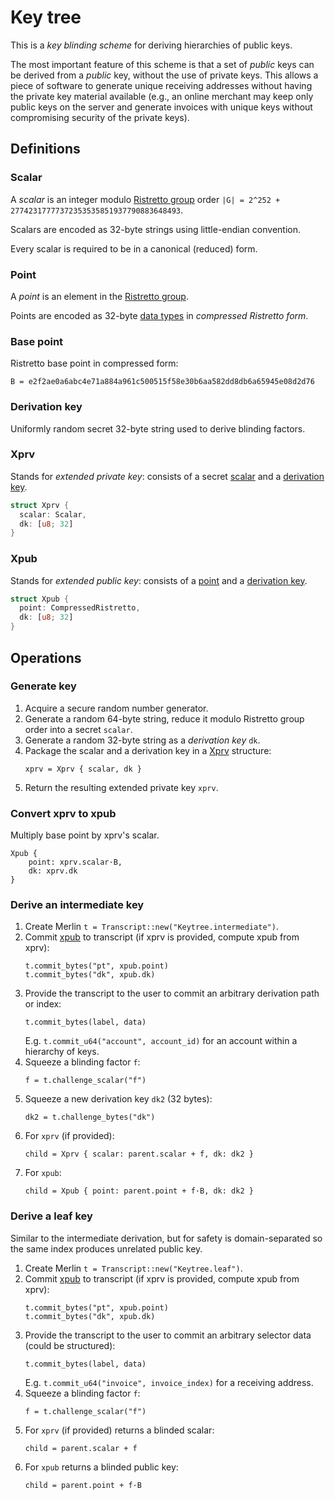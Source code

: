 # Key tree

This is a _key blinding scheme_ for deriving hierarchies of public keys.

The most important feature of this scheme is that a set of _public_ keys can be derived from a _public_ key,
without the use of private keys. This allows a piece of software to generate unique receiving addresses
without having the private key material available (e.g., an online merchant may keep only public keys on the server and generate invoices with unique keys without compromising security of the private keys).

## Definitions

### Scalar

A _scalar_ is an integer modulo [Ristretto group](https://ristretto.group) order `|G| = 2^252 + 27742317777372353535851937790883648493`.

Scalars are encoded as 32-byte strings using little-endian convention.

Every scalar is required to be in a canonical (reduced) form.

### Point

A _point_ is an element in the [Ristretto group](https://ristretto.group).

Points are encoded as 32-byte [data types](#data-type) in _compressed Ristretto form_.


### Base point

Ristretto base point in compressed form:

```
B = e2f2ae0a6abc4e71a884a961c500515f58e30b6aa582dd8db6a65945e08d2d76
```

### Derivation key

Uniformly random secret 32-byte string used to derive blinding factors.

### Xprv

Stands for _extended private key_: consists of a secret [scalar](#scalar) and a [derivation key](#derivation-key).

```rust
struct Xprv {
  scalar: Scalar,
  dk: [u8; 32]
}
```

### Xpub

Stands for _extended public key_: consists of a [point](#point) and a [derivation key](#derivation-key).

```rust
struct Xpub {
  point: CompressedRistretto,
  dk: [u8; 32]
}
```

## Operations

### Generate key

1. Acquire a secure random number generator.
2. Generate a random 64-byte string, reduce it modulo Ristretto group order into a secret `scalar`.
3. Generate a random 32-byte string as a _derivation key_ `dk`.
4. Package the scalar and a derivation key in a [Xprv](#xprv) structure:
	```
	xprv = Xprv { scalar, dk }
	```
5. Return the resulting extended private key `xprv`.

### Convert xprv to xpub

Multiply base point by xprv's scalar.

```
Xpub {
	point: xprv.scalar·B,
	dk: xprv.dk
}
```

### Derive an intermediate key

1. Create Merlin `t = Transcript::new("Keytree.intermediate")`.
2. Commit [xpub](#xpub) to transcript (if xprv is provided, compute xpub from xprv):
	```
	t.commit_bytes("pt", xpub.point)
	t.commit_bytes("dk", xpub.dk)
	```
3. Provide the transcript to the user to commit an arbitrary derivation path or index:
	```
	t.commit_bytes(label, data) 
	```
	E.g. `t.commit_u64("account", account_id)` for an account within a hierarchy of keys.
4. Squeeze a blinding factor `f`:
	```
	f = t.challenge_scalar("f")
	```
5. Squeeze a new derivation key `dk2` (32 bytes):
	```
	dk2 = t.challenge_bytes("dk")
	```
5. For `xprv` (if provided):
	```
	child = Xprv { scalar: parent.scalar + f, dk: dk2 }
	```
6. For `xpub`:
	```
	child = Xpub { point: parent.point + f·B, dk: dk2 }
	```

### Derive a leaf key

Similar to the intermediate derivation, but for safety is domain-separated so the same index produces unrelated public key.

1. Create Merlin `t = Transcript::new("Keytree.leaf")`.
2. Commit [xpub](#xpub) to transcript (if xprv is provided, compute xpub from xprv):
	```
	t.commit_bytes("pt", xpub.point)
	t.commit_bytes("dk", xpub.dk)
	```
3. Provide the transcript to the user to commit an arbitrary selector data (could be structured):
	```
	t.commit_bytes(label, data)
	```
	E.g. `t.commit_u64("invoice", invoice_index)` for a receiving address.
4. Squeeze a blinding factor `f`:
	```
	f = t.challenge_scalar("f")
	```
5. For `xprv` (if provided) returns a blinded scalar:
	```
	child = parent.scalar + f
	```
6. For `xpub` returns a blinded public key:
	```
	child = parent.point + f·B
	```



